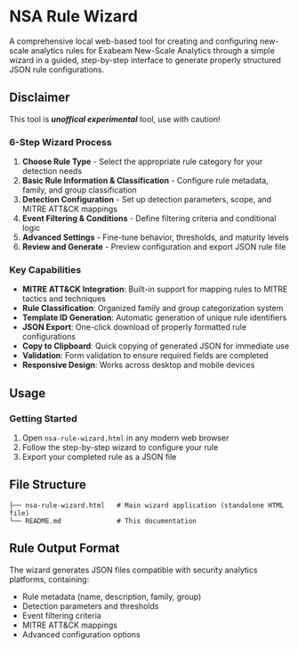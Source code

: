 # NSA Rule Wizard

A comprehensive local web-based tool for creating and configuring new-scale analytics rules for Exabeam New-Scale Analytics through a simple wizard in a guided, step-by-step interface to generate properly structured JSON rule configurations.

## Disclaimer

This tool is **_unoffical experimental_** tool, use with caution!

### **6-Step Wizard Process**

1. **Choose Rule Type** - Select the appropriate rule category for your detection needs
2. **Basic Rule Information & Classification** - Configure rule metadata, family, and group classification
3. **Detection Configuration** - Set up detection parameters, scope, and MITRE ATT&CK mappings
4. **Event Filtering & Conditions** - Define filtering criteria and conditional logic
5. **Advanced Settings** - Fine-tune behavior, thresholds, and maturity levels
6. **Review and Generate** - Preview configuration and export JSON rule file

### **Key Capabilities**

- **MITRE ATT&CK Integration**: Built-in support for mapping rules to MITRE tactics and techniques
- **Rule Classification**: Organized family and group categorization system
- **Template ID Generation**: Automatic generation of unique rule identifiers
- **JSON Export**: One-click download of properly formatted rule configurations
- **Copy to Clipboard**: Quick copying of generated JSON for immediate use
- **Validation**: Form validation to ensure required fields are completed
- **Responsive Design**: Works across desktop and mobile devices

## Usage

### Getting Started

1. Open `nsa-rule-wizard.html` in any modern web browser
2. Follow the step-by-step wizard to configure your rule
3. Export your completed rule as a JSON file

## File Structure

```
├── nsa-rule-wizard.html   # Main wizard application (standalone HTML file)
└── README.md              # This documentation
```

## Rule Output Format

The wizard generates JSON files compatible with security analytics platforms, containing:

- Rule metadata (name, description, family, group)
- Detection parameters and thresholds
- Event filtering criteria
- MITRE ATT&CK mappings
- Advanced configuration options

